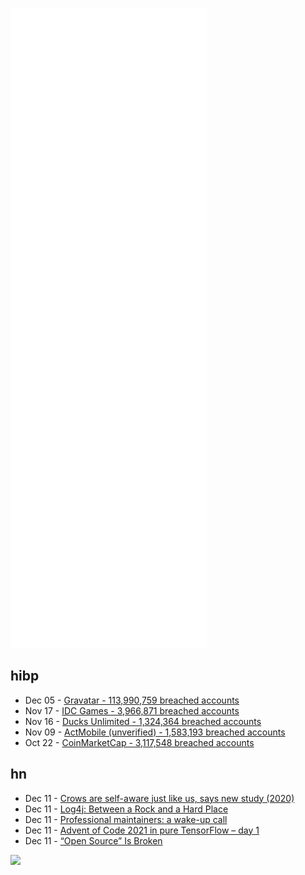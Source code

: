 ![Metrics](https://raw.githubusercontent.com/phixion/phixion/master/metrics.svg)

## hibp

<!--
for https://github.com/phixion/phixion/blob/main/.github/workflows/feeds.yml
-->
<!--START_SECTION:haveibeenpwnd-->
- Dec 05 - [Gravatar - 113,990,759 breached accounts](https://haveibeenpwned.com/PwnedWebsites#Gravatar)
- Nov 17 - [IDC Games - 3,966,871 breached accounts](https://haveibeenpwned.com/PwnedWebsites#IDCGames)
- Nov 16 - [Ducks Unlimited - 1,324,364 breached accounts](https://haveibeenpwned.com/PwnedWebsites#DucksUnlimited)
- Nov 09 - [ActMobile (unverified) - 1,583,193 breached accounts](https://haveibeenpwned.com/PwnedWebsites#ActMobile)
- Oct 22 - [CoinMarketCap - 3,117,548 breached accounts](https://haveibeenpwned.com/PwnedWebsites#CoinMarketCap)
<!--END_SECTION:haveibeenpwnd-->

## hn

<!--
for https://github.com/phixion/phixion/blob/main/.github/workflows/feeds.yml
-->
<!--START_SECTION:hn-->
- Dec 11 - [Crows are self-aware just like us, says new study (2020)](https://bigthink.com/neuropsych/crows-higher-intelligence/)
- Dec 11 - [Log4j: Between a Rock and a Hard Place](https://crawshaw.io/blog/log4j)
- Dec 11 - [Professional maintainers: a wake-up call](https://blog.filippo.io/professional-maintainers/)
- Dec 11 - [Advent of Code 2021 in pure TensorFlow – day 1](https://pgaleone.eu/tensorflow/2021/12/11/advent-of-code-tensorflow/)
- Dec 11 - [“Open Source” Is Broken](https://christine.website/blog/open-source-broken-2021-12-11)
<!--END_SECTION:hn-->

<!--
for https://yhype.me
-->
![](https://hit.yhype.me/github/profile?user_id=13013670)
